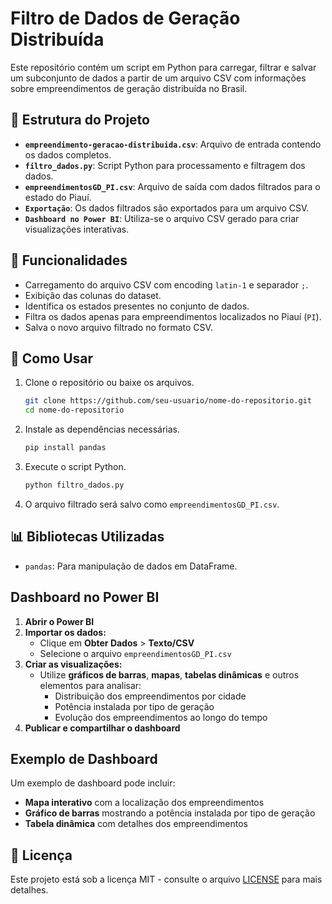 # Filtro de Dados de Geração Distribuída

Este repositório contém um script em Python para carregar, filtrar e salvar um subconjunto de dados a partir de um arquivo CSV com informações sobre empreendimentos de geração distribuída no Brasil.

## 📂 Estrutura do Projeto
- **`empreendimento-geracao-distribuida.csv`**: Arquivo de entrada contendo os dados completos.
- **`filtro_dados.py`**: Script Python para processamento e filtragem dos dados.
- **`empreendimentosGD_PI.csv`**: Arquivo de saída com dados filtrados para o estado do Piauí.
- **`Exportação`**: Os dados filtrados são exportados para um arquivo CSV.
- **`Dashboard no Power BI`**: Utiliza-se o arquivo CSV gerado para criar visualizações interativas.

## 📌 Funcionalidades
- Carregamento do arquivo CSV com encoding `latin-1` e separador `;`.
- Exibição das colunas do dataset.
- Identifica os estados presentes no conjunto de dados.
- Filtra os dados apenas para empreendimentos localizados no Piauí (`PI`).
- Salva o novo arquivo filtrado no formato CSV.

## 🚀 Como Usar
1. Clone o repositório ou baixe os arquivos.
   ```sh
   git clone https://github.com/seu-usuario/nome-do-repositorio.git
   cd nome-do-repositorio
   ```
2. Instale as dependências necessárias.
   ```sh
   pip install pandas
   ```
3. Execute o script Python.
   ```sh
   python filtro_dados.py
   ```
4. O arquivo filtrado será salvo como `empreendimentosGD_PI.csv`.

## 📊 Bibliotecas Utilizadas
- `pandas`: Para manipulação de dados em DataFrame.

## Dashboard no Power BI

1. **Abrir o Power BI**
2. **Importar os dados:**
   - Clique em **Obter Dados** > **Texto/CSV**
   - Selecione o arquivo `empreendimentosGD_PI.csv`
3. **Criar as visualizações:**
   - Utilize **gráficos de barras**, **mapas**, **tabelas dinâmicas** e outros elementos para analisar:
     - Distribuição dos empreendimentos por cidade
     - Potência instalada por tipo de geração
     - Evolução dos empreendimentos ao longo do tempo
4. **Publicar e compartilhar o dashboard**

## Exemplo de Dashboard
Um exemplo de dashboard pode incluir:
- **Mapa interativo** com a localização dos empreendimentos
- **Gráfico de barras** mostrando a potência instalada por tipo de geração
- **Tabela dinâmica** com detalhes dos empreendimentos

## 📜 Licença
Este projeto está sob a licença MIT - consulte o arquivo [LICENSE](LICENSE) para mais detalhes.



